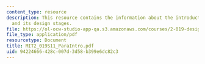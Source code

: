 ```yaml
---
content_type: resource
description: This resource contains the information about the introduction to paramarine
  and its design stages.
file: https://ol-ocw-studio-app-qa.s3.amazonaws.com/courses/2-019-design-of-ocean-systems-spring-2011/94224666428c007d3d58b399e6dc82c3_MIT2_019S11_ParaIntro.pdf
file_type: application/pdf
resourcetype: Document
title: MIT2_019S11_ParaIntro.pdf
uid: 94224666-428c-007d-3d58-b399e6dc82c3
---
```

